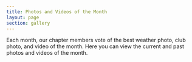 ```yaml
---
title: Photos and Videos of the Month
layout: page
section: gallery
---
```


Each month, our chapter members vote of the best weather photo, club photo, and video of the month. Here you can view the current and past photos and videos of the month.
